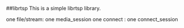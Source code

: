##librtsp
This is a simple librtsp library.

one file/stream: one media_session
one connect : one connect_session
